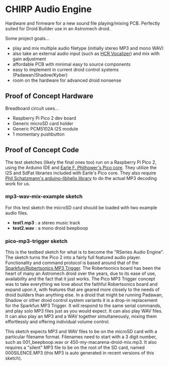 # CHIRP Audio Engine
Hardware and firmware for a new sound file playing/mixing PCB. Perfectly suited for Droid Builder use in an Astromech droid.

Some project goals...
- play and mix multiple audio filetype (initially stereo MP3 and mono WAV)
- also take an external audio input (such as [HCR Vocalizer](https://humancyborgrelations.com/r2d2/)) and mix with gain adjustment
- affordable PCB with minimal easy to source components
- easy to implement in current droid control systems (Padawan/Shadow/Kyber)
- room on the hardware for advanced droid nonsense

## Proof of Concept Hardware
Breadboard circuit uses...
- Raspberry Pi Pico 2 dev board
- Generic microSD card holder
- Generic PCM5102A I2S module
- 1 momentary pushbutton

## Proof of Concept Code
The test sketches (likely the final ones too) run on a Raspberry Pi Pico 2, using the Arduino IDE and [Earle F. Philhower's Pico core](https://github.com/earlephilhower/arduino-pico). They utilize the I2S and SdFat libraries included with Earle's Pico core. They also require [Phil Schatzmann's arduino-libhelix library](https://github.com/pschatzmann/arduino-libhelix) to do the actual MP3 decoding work for us.

### mp3-wav-mix-example sketch
For this test sketch the microSD card should be loaded with two example audio files.
- **test1.mp3** : a stereo music track
- **test2.wav** : a mono droid beepboop

### pico-mp3-trigger sketch
This is the testbed sketch for what is to become the "RSeries Audio Engine". The sketch turns the Pico 2 into a fairly full featured audio player. Functionality and command protocol is based around that of the [Sparkfun/Robertsonics MP3 Trigger](https://www.sparkfun.com/mp3-trigger.html). The Robertsonics board has been the heart of many an Astromech droid over the years, due to its ease of use, availability and the fact that it just works.
The Pico MP3 Trigger concept was to take everything we love about the faithful Robertsonics board and expand upon it, with features that are geared more closely to the needs of droid builders than anything else.
In a droid that might be running Padawan, Shadow or other droid control system variants it is a drop-in replacement for the Sparkfun MP3 Trigger. It will respond to the same serial commands, and play solo MP3 files just as you would expect. It can also play WAV files. It can also play an MP3 and a WAV together simultaneously, mixing them effortlessly and offering individual volume control.

This sketch expects MP3 and WAV files to be on the microSD card with a particular filename format. Filenames need to start with a 3 digit number, such as 001_beepboop.wav or 450-my-macarena-droid-mix.mp3. It also requires a "silent" MP3 file to be on the root of the SD card, named 000SILENCE.MP3 (this MP3 is auto generated in recent versions of this sketch).
